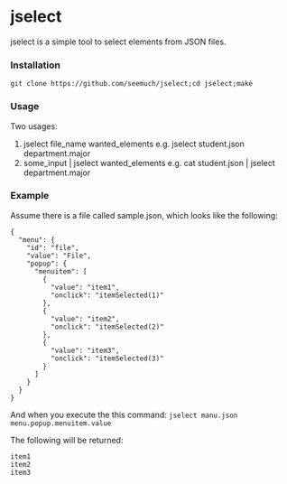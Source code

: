 # jselect

jselect is a simple tool to select elements from JSON files.


### Installation
```git clone https://github.com/seemuch/jselect;cd jselect;make```


### Usage
Two usages:
1. jselect file_name wanted_elements
	e.g. jselect student.json department.major
2. some_input | jselect wanted_elements
	e.g. cat student.json | jselect department.major

### Example
Assume there is a file called sample.json, which looks like the following:
```
{
  "menu": {
    "id": "file",
    "value": "File",
    "popup": {
      "menuitem": [
        {
          "value": "item1",
          "onclick": "itemSelected(1)"
        },
        {
          "value": "item2",
          "onclick": "itemSelected(2)"
        },
        {
          "value": "item3",
          "onclick": "itemSelected(3)"
        }
      ]
    }
  }
}
```

And when you execute the this command:
```jselect manu.json menu.popup.menuitem.value```

The following will be returned:
```
item1
item2
item3
```
